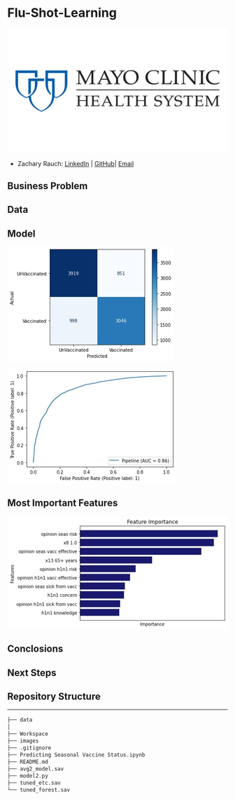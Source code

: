# Flu-Shot-Learning
![img](./images/Mayo_Clinic.Header.webp)
- Zachary Rauch: 
[LinkedIn](https://www.linkedin.com/in/zach-rauch/) |
[GitHub](https://github.com/ZachRauch)|
[Email](zach.rauch0@gmail.com)

## Business Problem

## Data

## Model 

![img](./images/Confusion.jpeg)

![img](./images/ROC_Curve.jpeg)
## Most Important Features

![img](./images/Feature_Importance.jpeg)

## Conclosions

## Next Steps

## Repository Structure
---
```
├── data  
│
├── Workspace
├── images
├── .gitignore
├── Predicting Seasonal Vaccine Status.ipynb
├── README.md
├── avg2_model.sav
├── model2.py
├── tuned_etc.sav
└── tuned_forest.sav
```
